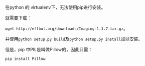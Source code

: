 在python 的 virtualenv下，无法使用pip进行安装。

就需要下载：

`wget http://effbot.org/downloads/Imaging-1.1.7.tar.gz`。

并使用`python setup.py build`及`python setup.py install`加以安装。

但是，pip 中PIL是叫做Pillow的，因此只需：

`pip install Pillow`
